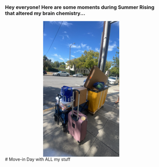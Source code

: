 
### Hey everyone! Here are some moments during Summer Rising that altered my brain chemistry... 


 <img src="./F2327C3B-E5E1-4EE6-AC23-096230EAB9B3.jpeg" style="width:50%; margin:auto; display:block">
# Move-in Day with ALL my stuff 
